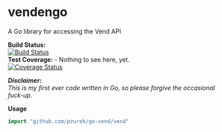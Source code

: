 vendengo
========

A Go library for accessing the Vend API

**Build Status:**  
[![Build Status](https://travis-ci.org/pzurek/vendengo.png)](https://travis-ci.org/pzurek/vendengo)  
**Test Coverage:** - Nothing to see here, yet.  
[![Coverage Status](https://coveralls.io/repos/pzurek/vendengo/badge.png)](https://coveralls.io/r/pzurek/vendengo)


**_Disclaimer_:**  
_This is my first ever code written in Go, so please forgive the occasional fuck-up._


**Usage**
```go
import "github.com/pzurek/go-vend/vend"
```
